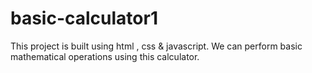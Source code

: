 # basic-calculator1
This project is built using html , css &amp; javascript. We can perform basic mathematical operations using this calculator. 
